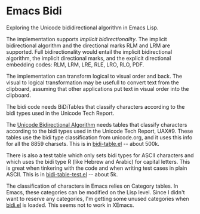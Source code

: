 # Emacs Bidi

Exploring the Unicode bididirectional algorithm in Emacs Lisp.

The implementation supports *implicit bidirectionality*. The implicit
bidirectional algorithm and the directional marks RLM and LRM are
supported. Full bidirectionality would entail the implicit
bidirectional algorithm, the implicit directional marks, and the
explicit directional embedding codes: RLM, LRM, LRE, RLE, LRO, RLO,
PDF.

The implementation can transform logical to visual order and back. The
visual to logical transformation may be usefull to convert text from
the clipboard, assuming that other applications put text in visual
order into the clipboard.

The bidi code needs BiDiTables that classify characters according to
the bidi types used in the Unicode Tech Report.

The [Unicode Bidirectional Algorithm](https://www.unicode.org/reports/tr9/)
needs tables that classify characters according to the bidi
types used in the Unicode Tech Report, UAX#9. These tables use the
bidi type classification from unicode.org, and it uses this info for
all the 8859 charsets. This is in [bidi-table.el](bidi-table.el) -- about 500k.

There is also a test table which only sets bidi types for ASCII
characters and which uses the bidi type R (like Hebrew and Arabic) for
capital letters. This is great when tinkering with the code and when
writing test cases in plain ASCII. This is in
[bidi-table-test.el](bidi-table-test.el) -- about 5k.

The classification of characters in Emacs relies on Category tables.
In Emacs, these categories can be modified on the Lisp level. Since I
didn't want to reserve any categories, I'm getting some unused
categories when [bidi.el](bidi.el) is loaded. This seems not to work
in XEmacs.

